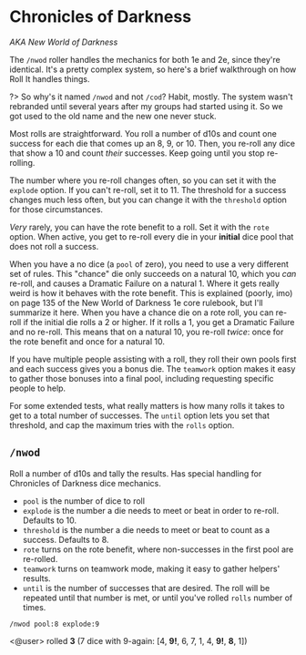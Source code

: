 # Chronicles of Darkness

*AKA New World of Darkness*

The `/nwod` roller handles the mechanics for both 1e and 2e, since they're identical. It's a pretty complex system, so here's a brief walkthrough on how Roll It handles things.

?> So why's it named `/nwod` and not `/cod`? Habit, mostly. The system wasn't rebranded until several years after my groups had started using it. So we got used to the old name and the new one never stuck.

Most rolls are straightforward. You roll a number of d10s and count one success for each die that comes up an 8, 9, or 10. Then, you re-roll any dice that show a 10 and count *their* successes. Keep going until you stop re-rolling.

The number where you re-roll changes often, so you can set it with the `explode` option. If you can't re-roll, set it to 11. The threshold for a success changes much less often, but you can change it with the `threshold` option for those circumstances.

*Very* rarely, you can have the rote benefit to a roll. Set it with the `rote` option. When active, you get to re-roll every die in your **initial** dice pool that does not roll a success.

When you have a no dice (a `pool` of zero), you need to use a very different set of rules. This "chance" die only succeeds on a natural 10, which you *can* re-roll, and causes a Dramatic Failure on a natural 1. Where it gets really weird is how it behaves with the rote benefit. This is explained (poorly, imo) on page 135 of the New World of Darkness 1e core rulebook, but I'll summarize it here. When you have a chance die on a rote roll, you can re-roll if the initial die rolls a 2 or higher. If it rolls a 1, you get a Dramatic Failure and no re-roll. This means that on a natural 10, you re-roll *twice*: once for the rote benefit and once for a natural 10.

If you have multiple people assisting with a roll, they roll their own pools first and each success gives you a bonus die. The `teamwork` option makes it easy to gather those bonuses into a final pool, including requesting specific people to help.

For some extended tests, what really matters is how many rolls it takes to get to a total number of successes. The `until` option lets you set that threshold, and cap the maximum tries with the `rolls` option.

## `/nwod`

Roll a number of d10s and tally the results. Has special handling for Chronicles of Darkness dice mechanics.

* `pool` is the number of dice to roll
* `explode` is the number a die needs to meet or beat in order to re-roll. Defaults to 10.
* `threshold` is the number a die needs to meet or beat to count as a success. Defaults to 8.
* `rote` turns on the rote benefit, where non-successes in the first pool are re-rolled.
* `teamwork` turns on teamwork mode, making it easy to gather helpers' results.
* `until` is the number of successes that are desired. The roll will be repeated until that number is met, or until you've rolled `rolls` number of times.

<!-- panels:start -->
<!-- div:left-panel -->
```invocation
/nwod pool:8 explode:9
```
<!-- div:right-panel -->
<@user> rolled **3** (7 dice with 9-again: [4, **9!**, 6, 7, 1, 4, **9!**, **8**, 1])
<!-- panels:end -->
